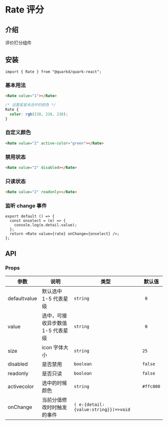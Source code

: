 # Rate 评分

## 介绍

评价打分组件

## 安装

```tsx
import { Rate } from "@quarkd/quark-react";
```

### 基本用法

```html
<Rate value="1"></Rate>
```

```css
/* 设置星星未选中的颜色 */
Rate {
  color: rgb(238, 238, 238);
}
```

### 自定义颜色

```html
<Rate value="2" active-color="green"></Rate>
```

### 禁用状态

```html
<Rate value="2" disabled></Rate>
```

### 只读状态

```html
<Rate value="2" readonly></Rate>
```

### 监听 change 事件

```tsx
export default () => {
  const onselect = (e) => {
    console.log(e.detail.value);
  };
  return <Rate value={rate} onChange={onselect} />;
};
```

## API

### Props

| 参数         | 说明                              | 类型                                 | 默认值    |
| ------------ | --------------------------------- | ------------------------------------ | --------- |
| defaultvalue | 默认选中 1-5 代表星级             | `string`                             | ` 0`      |
| value        | 选中，可接收异步数值 1-5 代表星级 | `string`                             | ` 0`      |
| size         | icon 字体大小                     | `string`                             | `25`      |
| disabled     | 是否禁用                          | `boolean`                            | `false`   |
| readonly     | 是否只读                          | `boolean`                            | `false`   |
| activecolor  | 选中的时候颜色                    | `string`                             | `#ffc800` |
| onChange     | 当前分值修改时时触发的事件        | `( e:{detail:{value:string}})=>void` |           |
